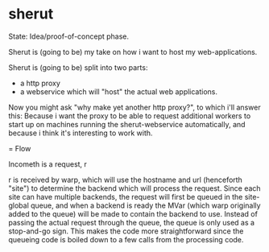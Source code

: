 sherut
======

State: Idea/proof-of-concept phase.

Sherut is (going to be) my take on how i want to host my web-applications.

Sherut is (going to be) split into two parts:
* a http proxy
* a webservice which will "host" the actual web applications.

Now you might ask "why make yet another http proxy?", to which i'll
answer this: Because i want the proxy to be able to request additional
workers to start up on machines running the sherut-webservice automatically,
and because i think it's interesting to work with.


= Flow

Incometh is a request, r

r is received by warp, which will use the hostname and url (henceforth "site")
to determine the backend which will process the request. Since each site can
have multiple backends, the request will first be queued in the site-global
queue, and when a backend is ready the MVar (which warp originally added to
the queue) will be made to contain the backend to use.
Instead of passing the actual request through the queue, the queue is
only used as a stop-and-go sign. This makes the code more straightforward since
the queueing code is boiled down to a few calls from the processing code.
